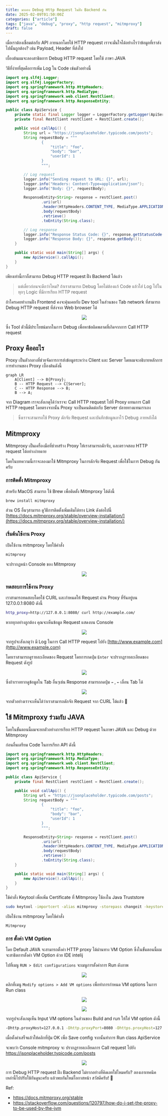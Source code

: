 ```yaml
---
title: มาลอง Debug Http Request ในฝั่ง Backend กัน
date: 2025-02-09T01:50:00Z
categories: ["article"]
tags: ["java", "debug", "proxy", "http request", "mitmproxy"]
draft: false
---
```


เมื่อเราต้องเชื่อมต่อกับ API ภายนอกโดยใช้ HTTP request เราจะมั่นใจได้อย่างไรว่าข้อมูลที่เราส่งไปนั้นถูกต้อง? เช่น Payload, Header ที่ส่งไป

เบื้องต้นผมจะลองสาธิตการ Debug HTTP request โดยใช้ ภาษา JAVA

วิธีที่ง่ายที่สุดคือการเพิ่ม Log ใน Code เช่นตัวอย่างนี้

```java
import org.slf4j.Logger;
import org.slf4j.LoggerFactory;
import org.springframework.http.HttpHeaders;
import org.springframework.http.MediaType;
import org.springframework.web.client.RestClient;
import org.springframework.http.ResponseEntity;

public class ApiService {
    private static final Logger logger = LoggerFactory.getLogger(ApiService.class);
    private final RestClient restClient = RestClient.create();

    public void callApi() {
        String url = "https://jsonplaceholder.typicode.com/posts";
        String requestBody = """
                {
                    "title": "foo",
                    "body": "bar",
                    "userId": 1
                }
                """;

        // Log request
        logger.info("Sending request to URL: {}", url);
        logger.info("Headers: Content-Type=application/json");
        logger.info("Body: {}", requestBody);

        ResponseEntity<String> response = restClient.post()
                .uri(url)
                .header(HttpHeaders.CONTENT_TYPE, MediaType.APPLICATION_JSON_VALUE)
                .body(requestBody)
                .retrieve()
                .toEntity(String.class);

        // Log response
        logger.info("Response Status Code: {}", response.getStatusCode());
        logger.info("Response Body: {}", response.getBody());
    }

    public static void main(String[] args) {
        new ApiService().callApi();
    }
}

```

เพียงเท่านี้เราก็สามารถ Debug HTTP request ฝั่ง Backend ได้แล้ว

> แต่เดี๋ยวก่อนจะดีกว่าไหม? ถ้าเราสามารถ Debug โดยไม่ต้องแก้ Code แล้วใส่ Log ไปในทุกๆ Logic ที่มีการเรียก HTTP request

ถ้าใครเคยทำงานฝั่ง Frontend คงจะคุ้นเคยกับ Dev tool ในส่วนของ Tab network ที่สามารถ Debug HTTP request ที่ส่งจาก Web browser ได้

<p align="center">
  <img src="/images/posts/04/image.png" />
</p>

ซึ่ง Tool ตัวนี้มีประโยชน์มากในการ Debug เพื่อหาข้อผิดพลาดที่เกิดจากการ Call HTTP request

## Proxy คืออะไร

Proxy เป็นตัวกลางที่ช่วยจัดการการส่งข้อมูลระหว่าง Client และ Server โดยผมจะอธิบายหลักการ การทำงานของ Proxy เบื้องต้นดังนี้

```mermaid
graph LR
    A[Client] --> B{Proxy};
    B -- HTTP Request --> C[Server];
    C -- HTTP Response --> B;
    B --> A;
```

จาก Diagram เราจะสังเกตุได้ว่าเราจะ Call HTTP request ไปที่ Proxy แทนการ Call HTTP request โดยตรงจากนั้น Proxy จะเป็นคนติดต่อกับ Server ปลายทางแทนเราเอง

> ซึ่งเราจะสามารถใช้ Proxy ดักจับ Request และบันทึกข้อมูลเอาไว้ Debug ภายหลังได้

## Mitmproxy

Mitmproxy เป็นเครื่องมือที่ช่วยสร้าง Proxy ให้เราสามารถดักจับ, และตรวจสอบ HTTP request ได้อย่างง่ายดาย

โดยในบทความนี้เราจะลองมาใช้ Mitmproxy ในการดักจับ Request เพื่อใช้ในการ Debug กันครับ

### การติดตั้ง Mitmproxy

สำหรับ MacOS สามารถ ใช้ Brew เพื่อติดตั้ง Mitmproxy ได้ดังนี้

```bash
brew install mitmproxy
```

ส่วน OS อื่นๆสามารถ ดูวิธีการติดตั้งเพิ่มเติมได้ทาง Link ดังต่อไปนี้ [https://docs.mitmproxy.org/stable/overview-installation/](https://docs.mitmproxy.org/stable/overview-installation/)

### เริ่มต้นใช้งาน Proxy

เปิดใช้งาน mitmproxy โดยใช้คำสั่ง

```bash
mitmproxy
```

จะปรากฏหน้า Console ของ Mitmproxy

<p align="center">
  <img src="/images/posts/04/image 1.png" />
</p>

### ทดสอบการใช้งาน Proxy

เราสามารถทดสอบโดยใช้ CURL และกำหนดให้ Request ผ่าน Proxy ที่รันอยู่บน 127.0.0.1:8080 ดังนี้

```bash
http_proxy=http://127.0.0.1:8080/ curl http://example.com/
```

หากทุกอย่างถูกต้อง คุณจะเห็นข้อมูล Request แสดงบน Console

<p align="center">
  <img src="/images/posts/04/image 2.png" />
</p>

จากรูปจะสังเกตุว่า มี Log ในการ Call HTTP request ไปยัง [http://www.example.com](http://www.example.com)

โดยเราสามารถดูรายละเอียดของ Request โดยการกดปุ่ม `Enter` จะปรากฎรายละเอียดของ Request ดังรูป

<p align="center">
  <img src="/images/posts/04/image 3.png" />
</p>

ซึ่งถ้าเราอยากดูข้อมูลใน Tab อื่นๆเช่น Response สามารถกดปุ่ม `→` , `←` เลื่อน Tab ได้

<p align="center">
  <img src="/images/posts/04/image 4.png" />
</p>

จากตัวอย่างเราจะเห็นได้ว่าเราสามารถดักจัก Request จาก CURL ได้แล้ว 🎉

## ใช้ Mitmproxy ร่วมกับ JAVA

โดยในขั้นตอนนี้ผมจะยกตัวอย่างการเรียก HTTP request ในภาษา JAVA และ Debug ด้วย Mitmproxy

ก่อนอื่นเตรียม Code ในการเรียก API ดังนี้

```java
import org.springframework.http.HttpHeaders;
import org.springframework.http.MediaType;
import org.springframework.web.client.RestClient;
import org.springframework.http.ResponseEntity;

public class ApiService {
    private final RestClient restClient = RestClient.create();

    public void callApi() {
        String url = "https://jsonplaceholder.typicode.com/posts";
        String requestBody = """
                {
                    "title": "foo",
                    "body": "bar",
                    "userId": 1
                }
                """;

        ResponseEntity<String> response = restClient.post()
                .uri(url)
                .header(HttpHeaders.CONTENT_TYPE, MediaType.APPLICATION_JSON_VALUE)
                .body(requestBody)
                .retrieve()
                .toEntity(String.class);
    }

    public static void main(String[] args) {
        new ApiService().callApi();
    }
}
```

ใช้คำสั่ง Keytool เพื่อเพิ่ม Certificate ที่ Mitmproxy ใช้ลงใน Java Truststore

```bash
sudo keytool -importcert -alias mitmproxy -storepass changeit -keystore $JAVA_HOME/lib/security/cacerts -trustcacerts -file ~/.mitmproxy/mitmproxy-ca-cert.pem
```

เปิดใช้งาน mitmproxy โดยใช้คำสั่ง

```bash
Mitmproxy
```

### การ ตั้งค่า VM Option

โดย Default JAVA จะสามารถตั้งค่า HTTP proxy ได้ผ่านทาง VM Option ซึ่งในขั้นตอนนี้ผมจะสาธิตการตั้งค่า VM Option ด้วย IDE intelij

ไปที่เมนู `RUN > Edit configurations` จะเมนูการตั้งค่าการ Run ดังภาพ

<p align="center">
  <img src="/images/posts/04/image 5.png" />
</p>

คลิกที่เมนู `Modify options > Add VM options` เพื่อทำการกำหนด VM options ในการ Run class

<p align="center">
  <img src="/images/posts/04/image 6.png" />
</p>

<p align="center">
  <img src="/images/posts/04/image 7.png" />
</p>

จากรูปจะสังเกตุเห็น Input VM options ในส่วนของ Build and run ให้ใส่ VM option ดังนี้

```bash
-Dhttp.proxyHost=127.0.0.1 -Dhttp.proxyPort=8080 -Dhttps.proxyHost=127.0.0.1 -Dhttps.proxyPort=8080
```

เมื่อตั้งค่าเสร็จแล้วให้คลิกที่ปุ่ม OK เพื่อ Save config จากนั้นทำการ Run class ApiService

จะพบว่า Console mitmproxy จะ ปรากฎรายละเอียดการ Call request ไปยัง https://jsonplaceholder.typicode.com/posts

<p align="center">
  <img src="/images/posts/04/image 8.png" />
</p>

การ Debug HTTP request ฝั่ง Backend ไม่ยากอย่างที่คิดเลยใช่ไหมครับ? ลองเอาเทคนิคเหล่านี้ไปปรับใช้กันดูนะครับ แล้วพบกันใหม่โอกาสหน้า สวัสดีครับ! 🙌

Ref:

- https://docs.mitmproxy.org/stable
- https://stackoverflow.com/questions/120797/how-do-i-set-the-proxy-to-be-used-by-the-jvm
